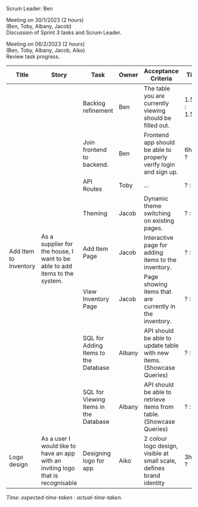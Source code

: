 Scrum Leader: Ben

Meeting on 30/1/2023 (2 hours)  
(Ben, Toby, Albany, Jacob)  
Discussion of Sprint 3 tasks and Scrum Leader.

Meeting on 06/2/2023 (2 hours)  
(Ben, Toby, Albany, Jacob, Aiko)  
Review task progress.

<table>
  <thead>
    <tr>
      <th>Title</th>
      <th>Story</th>
      <th>Task</th>
      <th>Owner</th>
      <th>Acceptance Criteria</th>
      <th>Time</th>
      <th>Progress</th>
    </tr>
  </thead>
  <tbody>
    <tr>
      <td rowspan=8>Add Item to Inventory</td>
      <td rowspan=8>As a supplier for the house, I want to be able to add items to the system.</td>
      <td>Backlog refinement</td>
      <td>Ben</td>
      <td>The table you are currently viewing should be filled out.</td>
      <td>1.5hrs : 1.5hrs</td>
      <td>Done</td>
    </tr>
    <tr>
      <td>Join frontend to backend.</td>
      <td>Ben</td>
      <td>Frontend app should be able to properly verify login and sign up.</td>
      <td>6hrs : ?</td>
      <td>In Progress</td>
    </tr>
    <tr>
      <td>API Routes</td>
      <td>Toby</td>
      <td>...</td>
      <td>? : ?</td>
      <td>In Progress</td>
    </tr>
    <tr>
      <td>Theming</td>
      <td>Jacob</td>
      <td>Dynamic theme switching on existing pages.</td>
      <td>? : ?</td>
      <td>In Progress</td>
    </tr>
    <tr>
      <td>Add Item Page</td>
      <td>Jacob</td>
      <td>Interactive page for adding items to the inventory.</td>
      <td>? : ?</td>
      <td>In Progress</td>
    </tr>
    <tr>
      <td>View Inventory Page</td>
      <td>Jacob</td>
      <td>Page showing items that are currently in the inventory.</td>
      <td>? : ?</td>
      <td>In Progress</td>
    </tr>
    <tr>
      <td>SQL for Adding Items to the Database</td>
      <td>Albany</td>
      <td>API should be able to update table with new items. (Showcase Queries)</td>
      <td>? : ?</td>
      <td>?</td>
    </tr>
    <tr>
        <td>SQL for Viewing Items in the Database</td>
        <td>Albany</td>
        <td>API should be able to retrieve items from table. (Showcase Queries)</td>
        <td>? : ?</td>
        <td>?</td>
    </tr>
    <tr>
      <td>Logo design</td>
      <td>As a user I would like to have an app with an inviting logo that is recognisable</td>
      <td>Designing logo for app</td>
      <td>Aiko</td>
      <td>2 colour logo design, visible at small  scale, defines brand identity</td>
      <td>3hrs : ?</td>
      <td>In progress</td>
    </tr>
  </tbody>
</table>

*Time: expected-time-taken : actual-time-taken.*
